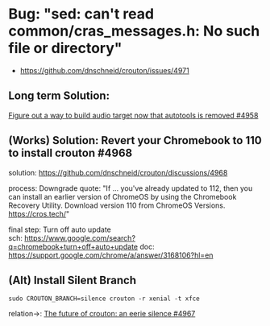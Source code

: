 # Bug: "sed: can't read common/cras_messages.h: No such file or directory"
- https://github.com/dnschneid/crouton/issues/4971

## Long term Solution:
[Figure out a way to build audio target now that autotools is removed #4958](https://github.com/dnschneid/crouton/issues/4958)

## (Works) Solution: Revert your Chromebook to 110 to install crouton #4968
solution: https://github.com/dnschneid/crouton/discussions/4968

process: Downgrade
quote: "If ... you've already updated to 112, then you can install an earlier version of ChromeOS by using the Chromebook Recovery Utility. Download version 110 from ChromeOS Versions. https://cros.tech/"

final step: Turn off auto update  
sch: https://www.google.com/search?q=chromebook+turn+off+auto+update
doc: https://support.google.com/chrome/a/answer/3168106?hl=en

## (Alt) Install Silent Branch
`sudo CROUTON_BRANCH=silence crouton -r xenial -t xfce`

relation->: [The future of crouton: an eerie silence #4967](https://github.com/dnschneid/crouton/discussions/4967)
